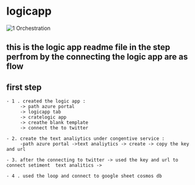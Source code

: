 # logicapp

![1 Orchestration](https://user-images.githubusercontent.com/45007910/117761941-d884c700-b245-11eb-9b0f-1dc01e9c6886.png)


## this is the logic app readme file in the step perfrom by the connecting the logic app are as flow

## first step 
    - 1 . created the logic app :
         -> path azure portal 
         -> logicapp tab 
         -> cratelogic app 
         -> creathe blank template 
         -> connect the to twitter 
     
    - 2. create the text analiytics under congentive service :
         -path azure portal ->text analiytics -> create -> copy the key and url 
         
    - 3. after the connecting to twitter -> used the key and url to connect setiment  text analitics ->
    
    - 4 . used the loop and connect to google sheet cosmos db 
    
    
